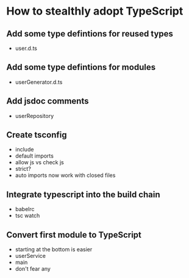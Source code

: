 # How to stealthly adopt TypeScript

## Add some type defintions for reused types

- user.d.ts

## Add some type defintions for modules

- userGenerator.d.ts

## Add jsdoc comments

- userRepository

## Create tsconfig

- include
- default imports
- allow js vs check js
- strict?
- auto imports now work with closed files

## Integrate typescript into the build chain

- babelrc
- tsc watch

## Convert first module to TypeScript

- starting at the bottom is easier
- userService
- main
- don't fear any
